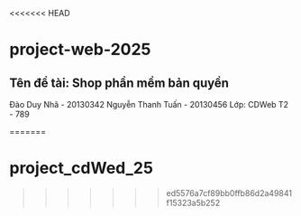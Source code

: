 <<<<<<< HEAD
# project-web-2025
## Tên đề tài:  Shop phần mềm bản quyền

Đào Duy Nhã - 20130342
Nguyễn Thanh Tuấn - 20130456
Lớp: CDWeb T2 - 789










=======
# project_cdWed_25
>>>>>>> ed5576a7cf89bb0ffb86d2a49841f15323a5b252
